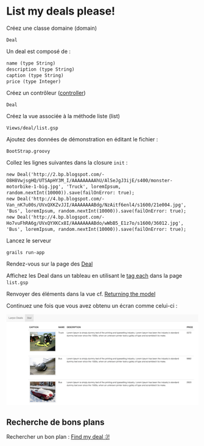 List my deals please!
=====================

Créez une classe domaine (domain)

    Deal
Un deal est composé de :
    
    name (type String)
    description (type String)
    caption (type String)
    price (type Integer)

Créez un contrôleur ([controller](http://docs.grails.org/3.3.2/guide/single.html#controllers))

    Deal
Créez la vue associée à la méthode liste (list)

    Views/deal/list.gsp

Ajoutez des données de démonstration en éditant le fichier :

    BootStrap.groovy
Collez les lignes suivantes dans la closure <code>init</code> :

    new Deal('http://2.bp.blogspot.com/-O8H8VwjsgHQ/UTSApHY3M_I/AAAAAAAAAhU/AlSeJgJ3ijE/s400/monster-motorbike-1-big.jpg', 'Truck', loremIpsum, random.nextInt(10000)).save(failOnError: true);
    new Deal('http://4.bp.blogspot.com/-Van_nK7u00s/UVxQXKZvJJI/AAAAAAAABdg/NzAitf6enl4/s1600/21e004.jpg', 'Bus', loremIpsum, random.nextInt(10000)).save(failOnError: true);
    new Deal('http://4.bp.blogspot.com/-Ho7vuFhRA6g/UVxQYXKCx8I/AAAAAAAABdo/wWbB5_E1z7o/s1600/36012.jpg', 'Bus', loremIpsum, random.nextInt(10000)).save(failOnError: true);
Lancez le serveur

    grails run-app
Rendez-vous sur la page des [Deal](http://localhost:8080/larpo-deals/deal/list)

Affichez les Deal dans un tableau en utilisant le [tag each](http://docs.grails.org/3.2.11/ref/Tags/each.html) dans la page <code>list.gsp</code>

Renvoyer des éléments dans la vue cf. [Returning the model](http://docs.grails.org/3.3.2/guide/theWebLayer.html#modelsAndViews "Models and Views")

Continuez une fois que vous avez obtenu un écran comme celui-ci :

![Alt text](https://github.com/larpomatic/larpo-deals/blob/master/hands-on/img/deal_list.png)

## Recherche de bons plans

Rechercher un bon plan : [Find my deal :)!](p3-1.md)
